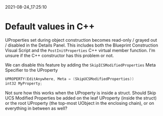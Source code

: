 2021-08-24_17:25:10

# Default values in C++

UProperties set during object construction becomes read-only / grayed out / disabled in the Details Panel.
This includes both the Blueprint Construction Visual Script and the `PostInitProperties` C++ virtual member function. I'm unsure if the C++ constructor has this problem or not.

We can disable this feature by adding the `SkipICSModifiedProperties` Meta Specifier to the UProperty

```cpp
UPROPERTY(EditAnywhere, Meta = (SkipUCSModifiedProperties))
int32 MyProperty;
```

Not sure how this works when the UProperty is inside a struct.
Should Skip UCS Modified Properties be added on the leaf UProperty (inside the struct) or the root UProperty (the top-most UObject in the enclosing chain), or on everything in between as well?